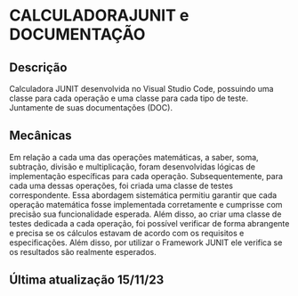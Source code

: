 # CALCULADORAJUNIT e DOCUMENTAÇÃO
## Descrição
Calculadora JUNIT desenvolvida no Visual Studio Code, possuindo uma classe para cada operação e uma classe para cada tipo de teste.
Juntamente de suas documentações (DOC).
## Mecânicas
Em relação a cada uma das operações matemáticas, a saber, soma, subtração, divisão e multiplicação, foram desenvolvidas lógicas de implementação específicas para cada operação. Subsequentemente, para cada uma dessas operações,  foi criada uma classe de testes correspondente.
Essa abordagem sistemática permitiu garantir que cada operação matemática fosse implementada corretamente e cumprisse com precisão sua funcionalidade esperada. Além disso, ao criar uma classe de testes dedicada a cada operação, foi possível verificar de forma abrangente e precisa se os cálculos estavam de acordo com os requisitos e especificações.
Além disso, por utilizar o Framework JUNIT ele verifica se os resultados são realmente esperados.

## Última atualização 15/11/23
